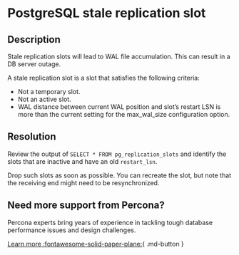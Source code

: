 # PostgreSQL stale replication slot

## Description

Stale replication slots will lead to WAL file accumulation. This can result in a DB server outage.

A stale replication slot is a slot that satisfies the following criteria:
- Not a temporary slot.
- Not an active slot.
- WAL distance between current WAL position and slot’s restart LSN is more than the current setting for the max_wal_size configuration option.

## Resolution

Review the output of `SELECT * FROM pg_replication_slots` and identify the slots that are inactive and have an old `restart_lsn`. 

Drop such slots as soon as possible. You can recreate the slot, but note that the receiving end might need to be resynchronized.

## Need more support from Percona?

Percona experts bring years of experience in tackling tough database performance issues and design challenges.

[Learn more :fontawesome-solid-paper-plane:](https://per.co.na/subscribe){ .md-button }
